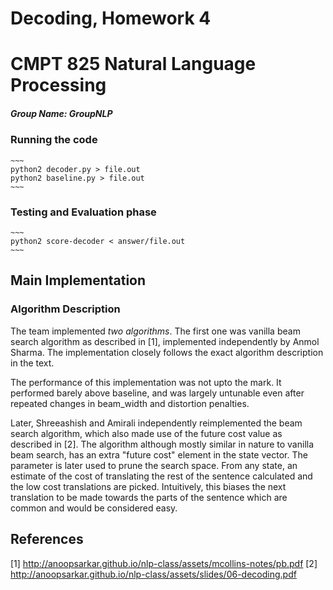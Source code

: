 # Decoding, Homework 4
# CMPT 825 Natural Language Processing
##### Group Name: GroupNLP

### Running the code


    ~~~
    python2 decoder.py > file.out
    python2 baseline.py > file.out
    ~~~

### Testing and Evaluation phase

    ~~~
    python2 score-decoder < answer/file.out
    ~~~

## Main Implementation
### Algorithm Description

The team implemented _*two algorithms*_. The first one was vanilla beam search algorithm as described in [1],
implemented independently by Anmol Sharma. The implementation closely follows the exact algorithm description in the text.

The performance of this implementation was not upto the mark. It performed barely above baseline, and was largely
untunable even after repeated changes in beam_width and distortion penalties.

Later, Shreeashish and Amirali independently reimplemented the beam search algorithm, which also made use of the
future cost value as described in [2]. The algorithm although mostly similar in nature to vanilla beam search,
has an extra "future cost" element in the state vector.
The parameter is later used to prune the search space. From any state, an estimate of the cost of translating the rest of the sentence calculated and the low cost translations are picked. Intuitively, this biases the next translation to be made towards the parts of the sentence which are common and would be considered easy.

## References
[1] http://anoopsarkar.github.io/nlp-class/assets/mcollins-notes/pb.pdf
[2] http://anoopsarkar.github.io/nlp-class/assets/slides/06-decoding.pdf
